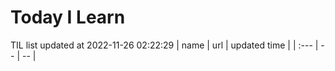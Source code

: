 # Today I Learn 
TIL list updated at 2022-11-26 02:22:29
| name | url | updated time |
| :--- | -- | -- |
